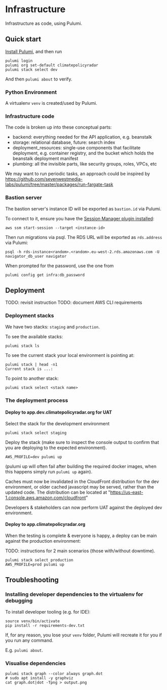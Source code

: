 # Infrastructure

Infrastructure as code, using Pulumi.

## Quick start

[Install Pulumi](https://www.pulumi.com/docs/get-started/install/), and then run

```shell
pulumi login
pulumi org set-default climatepolicyradar
pulumi stack select dev
```

And then `pulumi about` to verify.

### Python Environment

A virtualenv `venv` is created/used by Pulumi.

### Infrastructure code

The code is broken up into these conceptual parts:

- backend: everything needed for the API application, e.g. beanstalk
- storage: relational database, future: search index
- deployment_resources: single-use components that facilitate deployment, e.g. container registry, and the bucket which
  holds the beanstalk deployment manifest
- plumbing: all the invisible parts, like security groups, roles, VPCs, etc

We may want to run periodic tasks, an approach could be inspired by https://github.com/sevenwestmedia-labs/pulumi/tree/master/packages/run-fargate-task

### Bastion server

The bastion server's instance ID will be exported as `bastion.id` via Pulumi.

To connect to it, ensure you have the [Session Manager plugin installed](https://docs.aws.amazon.com/systems-manager/latest/userguide/session-manager-working-with-install-plugin.html):

```shell
aws ssm start-session --target <instance-id>
```

Then run migrations via psql. The RDS URL will be exported as `rds.address` via Pulumi:

```shell
psql -h rds-instance<random>.<random>.eu-west-2.rds.amazonaws.com -U navigator_db_user navigator
```

When prompted for the password, use the one from

```shell
pulumi config get infra:db_password
```

## Deployment

TODO: revisit instruction
TODO: document AWS CLI requirements

### Deployment stacks

We have two stacks: `staging` and `production`.

To see the available stacks:

```shell
pulumi stack ls
```

To see the current stack your local environment is pointing at:

```shell
pulumi stack | head -n1
Current stack is ...:
```

To point to another stack:

```shell
pulumi stack select <stack name>
```

### The deployment process

#### Deploy to app.dev.climatepolicyradar.org for UAT

Select the stack for the development environment

```shell
pulumi stack select staging
```

Deploy the stack (make sure to inspect the console output to confirm that you are deploying to the expected environment).

```shell
AWS_PROFILE=dev pulumi up
```

(pulumi up will often fail after building the required docker images, when this happens simply run `pulumi up` again).

Caches must now be invalidated in the CloudFront distribution for the dev environment, or older cached javascript may
be served, rather than the updated code. The distribution can be located at "https://us-east-1.console.aws.amazon.com/cloudfront"

Developers & stakeholders can now perform UAT against the deployed dev environment.

#### Deploy to app.climatepolicyradar.org

When the testing is complete & everyone is happy, a deploy can be main against the production environment:

TODO: instructions for 2 main scenarios (those with/without downtime).

```shell
pulumi stack select production
AWS_PROFILE=prod pulumi up
```

## Troubleshooting

### Installing developer dependencies to the virtualenv for debugging

To install developer tooling (e.g. for IDE):

```shell
source venv/bin/activate
pip install -r requirements-dev.txt
```

If, for any reason, you lose your `venv` folder, Pulumi will recreate it for you if you run any command.

E.g. `pulumi about`.

### Visualise dependencies

```shell
pulumi stack graph --color always graph.dot
# sudo apt install -y graphviz
cat graph.dot|dot -Tpng > output.png
```
